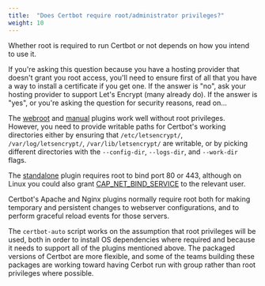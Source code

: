 ```yaml
---
title:  "Does Certbot require root/administrator privileges?"
weight: 10
---
```


Whether root is required to run Certbot or not depends on how you intend to use it.  

If you're asking this question because you have a hosting provider that doesn't grant you root access, you'll need to ensure first of all that you have a way to install a certificate if you get one. If the answer is "no", ask your hosting provider to support Let's Encrypt (many already do).  If the answer is "yes", or you're asking  the question for security reasons, read on...

The [webroot](/docs/using.html#webroot) and [manual](/docs/using.html#manual) plugins work well without root privileges.  However, you need to provide writable paths for Certbot's working directories either by ensuring that `/etc/letsencrypt/`, `/var/log/letsencrypt/`, `/var/lib/letsencrypt/` are writable, or by picking different directories with the `--config-dir`, `--logs-dir`, and `--work-dir` flags.

The [standalone](https://certbot.eff.org/docs/using.html#standalone) plugin requires root to bind port 80 or 443, although on Linux you could also grant [CAP_NET_BIND_SERVICE](http://superuser.com/a/892391) to the relevant user.

Certbot's Apache and Nginx plugins normally require root both for making temporary and persistent changes to webserver configurations, and to perform graceful reload events for those servers.

The `certbot-auto` script works on the assumption that root privileges will be used, both in order to install OS dependencies where required and because it needs to support all of the plugins mentioned above. The packaged versions of Certbot are more flexible, and some of the teams building these packages are working toward having Cerbot run with group rather than root privileges where possible.
